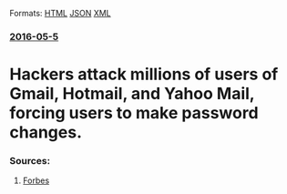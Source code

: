 
Formats: [HTML](/news/2016/05/5/hackers-attack-millions-of-users-of-gmail-hotmail-and-yahoo-mail-forcing-users-to-make-password-changes.html)  [JSON](/news/2016/05/5/hackers-attack-millions-of-users-of-gmail-hotmail-and-yahoo-mail-forcing-users-to-make-password-changes.json)  [XML](/news/2016/05/5/hackers-attack-millions-of-users-of-gmail-hotmail-and-yahoo-mail-forcing-users-to-make-password-changes.xml)  

### [2016-05-5](/news/2016/05/5/index.md)

##### 
# Hackers attack millions of users of Gmail, Hotmail, and Yahoo Mail, forcing users to make password changes. 




### Sources:

1. [Forbes](https://www.forbes.com/sites#/sites/bensin/2016/05/05/if-you-use-gmail-hotmail-or-yahoo-mail-you-should-change-your-password-now/#7d9f4028683b)
